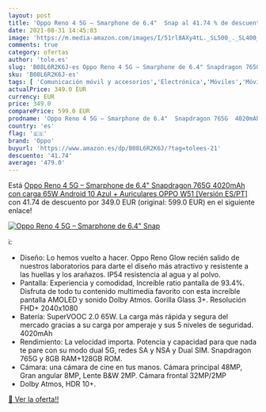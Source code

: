 ```yaml
---
layout: post
title: 'Oppo Reno 4 5G – Smarphone de 6.4"  Snap al 41.74 % de descuento'
date: 2021-08-31 14:45:03
image: 'https://m.media-amazon.com/images/I/51rl8AXy4tL._SL500_._SL400_.jpg'
comments: true
category: ofertas
author: 'tole.es'
slug: 'B08L6R2K6J-es Oppo Reno 4 5G – Smarphone de 6.4" Snapdragon 765G 4020mAh...'
sku: 'B08L6R2K6J-es'
tags: [ 'Comunicación móvil y accesorios','Electrónica','Móviles','Móviles y smartphones libres','android','oppo', ]
actualPrice: 349.0 EUR
currency: EUR
price: 349.0
comparePrice: 599.0 EUR
prodname: 'Oppo Reno 4 5G – Smarphone de 6.4"  Snapdragon 765G  4020mAh con carga 65W  Android 10  Azul + Auriculares OPPO W51 [Versión ES/PT]'
country: 'es'
flag: '🇪🇸'
brand: 'Oppo'
buyurl: 'https://www.amazon.es/dp/B08L6R2K6J/?tag=tolees-21'
descuento: '41.74'
average: '479.0'
---
```


Está [Oppo Reno 4 5G – Smarphone de 6.4"  Snapdragon 765G  4020mAh con carga 65W  Android 10  Azul + Auriculares OPPO W51 [Versión ES/PT]](https://www.amazon.es/dp/B08L6R2K6J/?tag=tolees-21) con 41.74 de descuento por 349.0 EUR (original: 599.0 EUR) en el siguiente enlace!

[![Oppo Reno 4 5G – Smarphone de 6.4"  Snap](https://m.media-amazon.com/images/I/51rl8AXy4tL._SL500_._SL400_.jpg)](https://www.amazon.es/dp/B08L6R2K6J/?tag=tolees-21)

ℹ️:

- Diseño: Lo hemos vuelto a hacer. Oppo Reno Glow recién salido de nuestros laboratorios para darte el diseño más atractivo y resistente a las huellas y los arañazos. IP54 resistencia al agua y al polvo.
- Pantalla: Experiencia y comodidad, Increíble ratio pantalla de 93.4%. Disfruta de todo tu contenido multimedia favorito con esta increíble pantalla AMOLED y sonido Dolby Atmos. Gorilla Glass 3+. Resolución FHD+ 2040x1080
- Batería: SuperVOOC 2.0 65W. La carga más rápida y segura del mercado gracias a su carga por amperaje y sus 5 niveles de seguridad. 4020mAh
- Rendimiento: La velocidad importa. Potencia y capacidad para que nada te pare con su modo dual 5G, redes SA y NSA y Dual SIM. Snapdragon 765G y 8GB RAM+128GB ROM.
- Cámara: una cámara de cine en tus manos. Cámara principal 48MP, Gran angular 8MP, Lente B&W 2MP. Cámara frontal 32MP/2MP
- Dolby Atmos, HDR 10+.

[🛒 Ver la oferta!!](https://www.amazon.es/dp/B08L6R2K6J/?tag=tolees-21)
